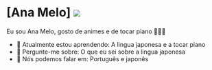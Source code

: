 # [Ana Melo] <img src="https://64.media.tumblr.com/163bca942b672a7ef792cd7548c53ec9/0db470b90f820e48-02/s540x810/3f237ff740af3ef7049bd1c7b5858c74e9013a16.gif" >

Eu sou Ana Melo, gosto de animes e de tocar piano 👨🏻‍💻 

- 🚀 Atualmente estou aprendendo: A lingua japonesa e a tocar piano
- 💬 Pergunte-me sobre: O que eu sei sobre a lingua japonesa
- 📣 Nós podemos falar em: Português e japonês

